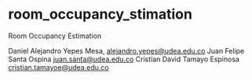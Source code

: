 # room_occupancy_stimation
Room Occupancy Estimation

Daniel Alejandro Yepes Mesa, alejandro.yepes@udea.edu.co 
Juan Felipe Santa Ospina juan.santa@udea.edu.co
Cristian David Tamayo Espinosa cristian.tamayoe@udea.edu.co 
